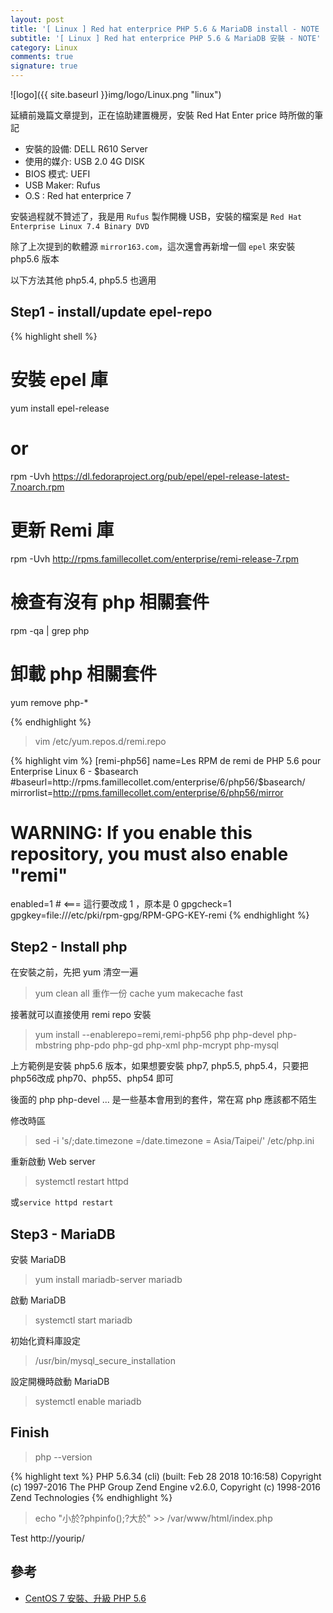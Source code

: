 ```yaml
---
layout: post
title: '[ Linux ] Red hat enterprice PHP 5.6 & MariaDB install - NOTE '
subtitle: '[ Linux ] Red hat enterprice PHP 5.6 & MariaDB 安裝 - NOTE'
category: Linux
comments: true
signature: true
---
```


![logo]({{ site.baseurl }}img/logo/Linux.png "linux")

<div class="message">
    延續前幾篇文章提到，正在協助建置機房，安裝 Red Hat Enter price 時所做的筆記
</div>

 - 安裝的設備: DELL R610 Server
 - 使用的媒介: USB 2.0 4G DISK
 - BIOS 模式: UEFI
 - USB Maker: Rufus
 - O.S      : Red hat enterprice 7

安裝過程就不贊述了，我是用 `Rufus` 製作開機 USB，安裝的檔案是 `Red Hat Enterprise Linux 7.4 Binary DVD`

除了上次提到的軟體源 `mirror163.com`，這次還會再新增一個 `epel` 來安裝 php5.6 版本

以下方法其他 php5.4, php5.5 也適用

## Step1 - install/update epel-repo

{% highlight shell %}

# 安裝 epel 庫
yum install epel-release
# or
rpm -Uvh https://dl.fedoraproject.org/pub/epel/epel-release-latest-7.noarch.rpm

# 更新 Remi 庫
rpm -Uvh http://rpms.famillecollet.com/enterprise/remi-release-7.rpm

# 檢查有沒有 php 相關套件
rpm -qa | grep php

# 卸載 php 相關套件
yum remove php-*

{% endhighlight %}

 > vim /etc/yum.repos.d/remi.repo

{% highlight vim %}
[remi-php56]
name=Les RPM de remi de PHP 5.6 pour Enterprise Linux 6 - $basearch
#baseurl=http://rpms.famillecollet.com/enterprise/6/php56/$basearch/
mirrorlist=http://rpms.famillecollet.com/enterprise/6/php56/mirror
# WARNING: If you enable this repository, you must also enable "remi"
enabled=1  # <=== 這行要改成 1 ，原本是 0
gpgcheck=1
gpgkey=file:///etc/pki/rpm-gpg/RPM-GPG-KEY-remi
{% endhighlight %}


## Step2 - Install php

在安裝之前，先把 yum 清空一遍
 > yum clean all
重作一份 cache
 > yum makecache fast

接著就可以直接使用 remi repo 安裝

 > yum install --enablerepo=remi,remi-php56 php php-devel php-mbstring php-pdo php-gd php-xml php-mcrypt php-mysql

上方範例是安裝 php5.6 版本，如果想要安裝 php7, php5.5, php5.4，只要把php56改成 php70、php55、php54 即可

後面的 php php-devel ... 是一些基本會用到的套件，常在寫 php 應該都不陌生

修改時區
 > sed -i 's/;date.timezone =/date.timezone = Asia\/Taipei/' /etc/php.ini

重新啟動 Web server
 > systemctl restart httpd

或`service httpd restart`


## Step3 - MariaDB

安裝 MariaDB
 > yum install mariadb-server mariadb

啟動 MariaDB
 > systemctl start mariadb

初始化資料庫設定
 > /usr/bin/mysql_secure_installation

設定開機時啟動 MariaDB
 > systemctl enable mariadb


## Finish

 > php --version

{% highlight text %}
PHP 5.6.34 (cli) (built: Feb 28 2018 10:16:58)
Copyright (c) 1997-2016 The PHP Group
Zend Engine v2.6.0, Copyright (c) 1998-2016 Zend Technologies
{% endhighlight %}

 > echo "小於?phpinfo();?大於" >> /var/www/html/index.php

Test http://yourip/



## 參考
 - [CentOS 7 安裝、升級 PHP 5.6](http://blog.qoding.us/2017/09/centos-7-%E5%AE%89%E8%A3%9D%E3%80%81%E5%8D%87%E7%B4%9A-php-5-6/)